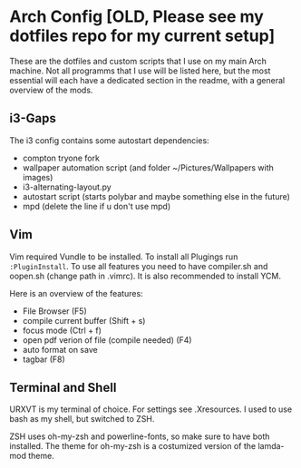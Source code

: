 # Arch Config [OLD, Please see my dotfiles repo for my current setup]

These are the dotfiles and custom scripts that I use on my main Arch machine.
Not all programms that I use will be listed here, but the most essential will each have a dedicated section in the readme, with a general overview of the mods.

## i3-Gaps

The i3 config contains some autostart dependencies:
- compton tryone fork
- wallpaper automation script (and folder ~/Pictures/Wallpapers with images)
- i3-alternating-layout.py
- autostart script (starts polybar and maybe something else in the future)
- mpd (delete the line if u don't use mpd)

## Vim

Vim required Vundle to be installed. To install all Plugings run `:PluginInstall`. To use all features you need to have compiler.sh and oopen.sh (change path in .vimrc). It is also recommended to install YCM.

Here is an overview of the features:
- File Browser (F5)
- compile current buffer (Shift + s)
- focus mode (Ctrl + f)
- open pdf verion of file (compile needed) (F4)
- auto format on save
- tagbar (F8)

## Terminal and Shell

URXVT is my terminal of choice. For settings see .Xresources. I used to use bash as my shell, but switched to ZSH.

ZSH uses oh-my-zsh and powerline-fonts, so make sure to have both installed. The theme for oh-my-zsh is a costumized version of the lamda-mod theme.



